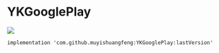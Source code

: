# YKGooglePlay
[![](https://jitpack.io/v/muyishuangfeng/YKGooglePlay.svg)](https://jitpack.io/#muyishuangfeng/YKGooglePlay)



    implementation 'com.github.muyishuangfeng:YKGooglePlay:lastVersion'
